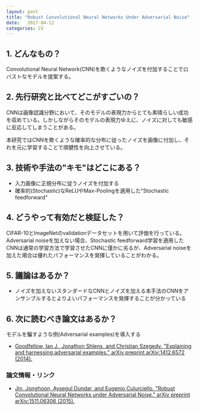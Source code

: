 ```yaml
---
layout: post
title: "Robust Convolutional Neural Networks Under Adversarial Noise"
date:   2017-04-12
categories: CV
---
```


## 1. どんなもの？

Convolutional Neural Network(CNN)を欺くようなノイズを付加することでロバストなモデルを提案する。

## 2. 先行研究と比べてどこがすごいの？

CNNは画像認識分野において、そのモデルの表現力からとても素晴らしい成功を収めている。しかしながらそのモデルの表現力ゆえに、ノイズに対しても敏感に反応してしまうことがある。

本研究ではCNNを欺くような確率的な分布に従ったノイズを画像に付加し、それを元に学習することで頑健性を向上させている。

## 3. 技術や手法の"キモ"はどこにある？

* 入力画像に正規分布に従うノイズを付加する
* 確率的(Stochastic)なReLUやMax-Poolingを適用した"Stochastic feedforward"

## 4. どうやって有効だと検証した？

CIFAR-10とImageNetのvalidationデータセットを用いて評価を行っている。Adversarial noiseを加えない場合、Stochastic feedforward学習を適用したCNNは通常の学習方法で学習させたCNNに僅かに劣るが、Adversarial noiseを加えた場合は優れたパフォーマンスを発揮していることがわかる。

## 5. 議論はあるか？

* ノイズを加えないスタンダードなCNNとノイズを加える本手法のCNNをアンサンブルするとよりよいパフォーマンスを発揮することが分かっている

## 6. 次に読むべき論文はあるか？

モデルを騙すような例(Adversarial examples)を導入する
* [Goodfellow, Ian J., Jonathon Shlens, and Christian Szegedy. "Explaining and harnessing adversarial examples." arXiv preprint arXiv:1412.6572 (2014).](https://arxiv.org/pdf/1412.6572)

### 論文情報・リンク

* [Jin, Jonghoon, Aysegul Dundar, and Eugenio Culurciello. "Robust Convolutional Neural Networks under Adversarial Noise." arXiv preprint arXiv:1511.06306 (2015).](https://arxiv.org/pdf/1511.06306)
